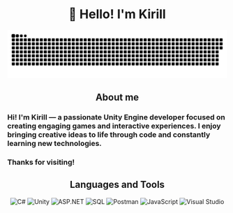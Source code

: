 <h1 align="center">👋 Hello! I'm Kirill</h1>

<p align="center">
 <img width="1000" src="assets/github-snake.svg" alt="snake"/>
</p>

<h2 align="center">About me</h2>

<h3>Hi! I'm Kirill — a passionate Unity Engine developer focused on creating engaging games and interactive experiences. I enjoy bringing creative ideas to life through code and constantly learning new technologies.</h3>

<h3>Thanks for visiting!</h3>

<h2 align="center">Languages and Tools</h2>
<p align="center">
  <img src="https://cdn.jsdelivr.net/gh/devicons/devicon/icons/csharp/csharp-original.svg" width="40" height="40" alt="C#" />
  <img src="https://cdn.jsdelivr.net/gh/devicons/devicon/icons/unity/unity-original.svg" width="40" height="40" alt="Unity" />
  <img src="https://cdn.jsdelivr.net/gh/devicons/devicon/icons/dotnetcore/dotnetcore-original.svg" width="40" height="40" alt="ASP.NET" />
  <img src="https://cdn.jsdelivr.net/gh/devicons/devicon/icons/microsoftsqlserver/microsoftsqlserver-plain.svg" width="40" height="40" alt="SQL" />
  <img src="https://cdn.jsdelivr.net/gh/devicons/devicon/icons/postman/postman-original.svg" width="40" height="40" alt="Postman" />
  <img src="https://cdn.jsdelivr.net/gh/devicons/devicon/icons/javascript/javascript-original.svg" width="40" height="40" alt="JavaScript" />
  <img src="https://cdn.jsdelivr.net/gh/devicons/devicon/icons/visualstudio/visualstudio-plain.svg" width="40" height="40" alt="Visual Studio" />
</p>



